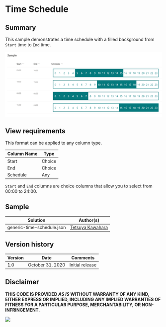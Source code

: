 # Time Schedule

## Summary
This sample demonstrates a time schedule with a filled background from `Start` time to `End` time.

![screenshot of the sample](./screenshot.png)

## View requirements
This format can be applied to any column type.

Column Name   |Type
--------------|--------------
Start         |Choice
End           |Choice
Schedule      |Any

`Start` and `End` columns are choice columns that allow you to select from 00:00 to 24:00.

## Sample

Solution                   |Author(s)
---------------------------|---------------------------
generic-time-schedule.json |[Tetsuya Kawahara](https://twitter.com/techan_k)

## Version history

Version |Date             |Comments
--------|-----------------|--------
1.0     |October 31, 2020 |Initial release


## Disclaimer
**THIS CODE IS PROVIDED *AS IS* WITHOUT WARRANTY OF ANY KIND, EITHER EXPRESS OR IMPLIED, INCLUDING ANY IMPLIED WARRANTIES OF FITNESS FOR A PARTICULAR PURPOSE, MERCHANTABILITY, OR NON-INFRINGEMENT.**

<img src="https://telemetry.sharepointpnp.com/sp-dev-list-formatting/column-samples/generic-time-schedule" />
